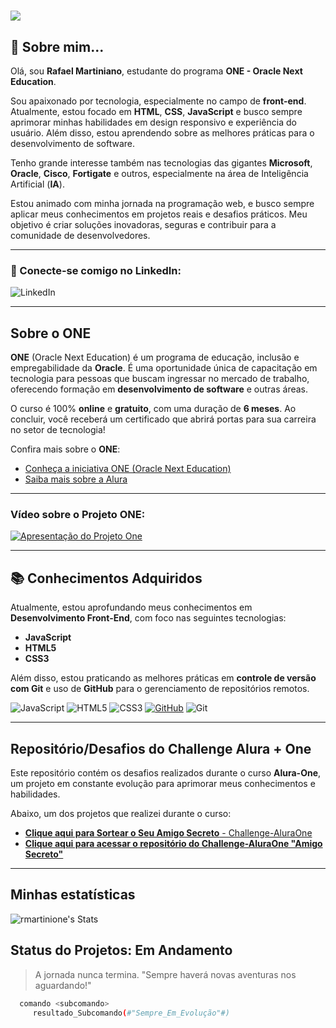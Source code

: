 # ![](https://www.alura.com.br/assets/img/depoimentos/oracle-one/logotipo-one.1730889067.svg)

## 🚀 Sobre mim...

Olá, sou **Rafael Martiniano**, estudante do programa **ONE - Oracle Next Education**.

Sou apaixonado por tecnologia, especialmente no campo de **front-end**. Atualmente, estou focado em **HTML**, **CSS**, **JavaScript** e busco sempre aprimorar minhas habilidades em design responsivo e experiência do usuário. Além disso, estou aprendendo sobre as melhores práticas para o desenvolvimento de software.

Tenho grande interesse também nas tecnologias das gigantes **Microsoft**, **Oracle**, **Cisco**, **Fortigate** e outros, especialmente na área de Inteligência Artificial (**IA**).

Estou animado com minha jornada na programação web, e busco sempre aplicar meus conhecimentos em projetos reais e desafios práticos. Meu objetivo é criar soluções inovadoras, seguras e contribuir para a comunidade de desenvolvedores.

---

### 🔗 Conecte-se comigo no LinkedIn:

<a href="https://www.linkedin.com/in/rafael-martiniano?trk=profile-badge" target="_blank" style="text-decoration: none;">
    <img src="https://img.shields.io/badge/LinkedIn-0077B5?style=for-the-badge&logo=linkedin&logoColor=white" alt="LinkedIn">
</a>

---

## Sobre o **ONE**

**ONE** (Oracle Next Education) é um programa de educação, inclusão e empregabilidade da **Oracle**. É uma oportunidade única de capacitação em tecnologia para pessoas que buscam ingressar no mercado de trabalho, oferecendo formação em **desenvolvimento de software** e outras áreas.

O curso é 100% **online** e **gratuito**, com uma duração de **6 meses**. Ao concluir, você receberá um certificado que abrirá portas para sua carreira no setor de tecnologia!

Confira mais sobre o **ONE**:

- [Conheça a iniciativa ONE (Oracle Next Education)](https://www.oracle.com/br/education/oracle-next-education/)
- [Saiba mais sobre a Alura](https://www.alura.com.br/sobre)

---

### Vídeo sobre o Projeto ONE:

[![Apresentação do Projeto One](https://img.youtube.com/vi/1Yzvr9_ym7c/0.jpg)](https://www.youtube.com/watch?v=1Yzvr9_ym7c)

---

## 📚 Conhecimentos Adquiridos

Atualmente, estou aprofundando meus conhecimentos em **Desenvolvimento Front-End**, com foco nas seguintes tecnologias:

- **JavaScript**
- **HTML5**
- **CSS3**

Além disso, estou praticando as melhores práticas em **controle de versão com Git** e uso de **GitHub** para o gerenciamento de repositórios remotos.

![JavaScript](https://img.shields.io/badge/javascript-%23323330.svg?style=for-the-badge&logo=javascript&logoColor=%23F7DF1E) 
![HTML5](https://img.shields.io/badge/html5-%23E34F26.svg?style=for-the-badge&logo=html5&logoColor=white) 
![CSS3](https://img.shields.io/badge/css3-%231572B6.svg?style=for-the-badge&logo=css3&logoColor=white) 
[![GitHub](https://img.shields.io/badge/GitHub-100000?style=for-the-badge&logo=github&logoColor=white)](https://rmartinione.github.io/Challenge-AluraOne) 
![Git](https://img.shields.io/badge/GIT-E44C30?style=for-the-badge&logo=git&logoColor=white)

---

## Repositório/Desafios do Challenge Alura + One

Este repositório contém os desafios realizados durante o curso **Alura-One**, um projeto em constante evolução para aprimorar meus conhecimentos e habilidades.

Abaixo, um dos projetos que realizei durante o curso:

- [**Clique aqui para Sortear o Seu Amigo Secreto** - Challenge-AluraOne](https://rmartinione.github.io/Challenge-AluraOne/challenge-amigo-secreto/index.html)
- [**Clique aqui para acessar o repositório do Challenge-AluraOne "Amigo Secreto"**](https://github.com/rmartinione/Challenge-AluraOne/tree/ff24712de38b0c1bc1baa21c8724645dd860e697/challenge-amigo-secreto)

---

## Minhas estatísticas ##

![rmartinione's Stats](https://github-readme-stats.vercel.app/api?username=rmartinione&theme=tokyonight&show_icons=true&hide_border=false&count_private=false)

## Status do Projetos: Em Andamento

> A jornada nunca termina. "Sempre haverá novas aventuras nos aguardando!"

```bash
  comando <subcomando>
     resultado_Subcomando(#"Sempre_Em_Evolução"#)
```
